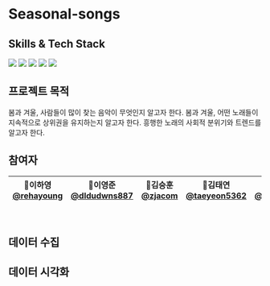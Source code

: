 # Seasonal-songs

## Skills & Tech Stack
<img src="https://img.shields.io/badge/django-20232a.svg?style=for-the-badge&logo=react&logoColor=092E20" /> <img src="https://img.shields.io/badge/python-20232a.svg?style=for-the-badge&logo=react&logoColor=3776AB" /> <img src="https://img.shields.io/badge/html5-20232a.svg?style=for-the-badge&logo=react&logoColor=E34F26" /> <img src="https://img.shields.io/badge/css3-20232a.svg?style=for-the-badge&logo=react&logoColor=1572B6" /> <img src="https://img.shields.io/badge/javascript-20232a.svg?style=for-the-badge&logo=react&logoColor=F7DF1E" /> 

## 프로젝트 목적
봄과 겨울, 사람들이 많이 찾는 음악이 무엇인지 알고자 한다. 봄과 겨울, 어떤 노래들이 지속적으로 상위권을 유지하는지 알고자 한다. 흥행한 노래의 사회적 분위기와 트렌드를 알고자 한다.

## 참여자

|  📎이하영<br/>[@rehayoung](https://github.com/rehayoung)<br/> | 📎이영준<br/>[@dldudwns887](https://github.com/dldudwns887)<br/> | 📎김승훈<br/> [@zjacom](https://github.com/zjacom0)<br/>| 📎김태연<br/> [@taeyeon5362](https://github.com/taeyeon5362)<br/> | 📎최수범<br/> [@SpaceSurfer051](https://github.com/SpaceSurfer051)<br/>|
| :----------------------------------------------------------: | :---------------------------------------------: | :-------------------------------------------------: | :---------------------------------------------: | :-------------------------------------------------: |
<br/>

## 데이터 수집

## 데이터 시각화
